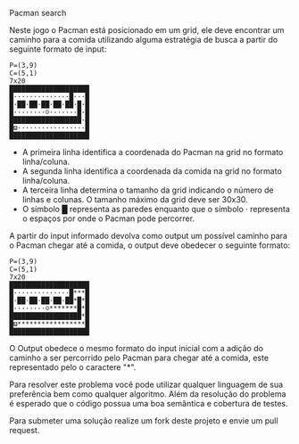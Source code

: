 Pacman search

Neste jogo o Pacman está posicionado em um grid, ele deve encontrar um caminho para a comida utilizando alguma estratégia de busca a partir do seguinte formato de input:

    P=(3,9)
    C=(5,1)
    7x20
    ████████████████████
    █··············█···█  
    █·██·██·██·██·██·█·█  
    █········☺·······█·█  
    ██████████████████·█  
    █ϖ·················█  
    ████████████████████  

* A primeira linha identifica a coordenada do Pacman na grid no formato linha/coluna.
* A segunda linha identifica a coordenada da comida na grid no formato linha/coluna.
* A terceira linha determina o tamanho da grid indicando o número de linhas e colunas. O tamanho máximo da grid deve ser 30x30.
* O símbolo █ representa as paredes enquanto que o símbolo · representa o espaços por onde o Pacman pode percorrer.

A partir do input informado devolva como output um possível caminho para o Pacman chegar até a comida, o output deve obedecer o seguinte formato:



    P=(3,9)
    C=(5,1)
    7x20
    ████████████████████
    █··············█***█  
    █·██·██·██·██·██*█*█  
    █········☺*******█*█  
    ██████████████████*█  
    █ϖ*****************█  
    ████████████████████  

O Output obedece o mesmo formato do input inicial com a adição do caminho a ser percorrido pelo Pacman para chegar até a comida, este representado pelo o caractere "*".

Para resolver este problema você pode utilizar qualquer linguagem de sua preferência bem como qualquer algoritmo. Além da resolução do problema é esperado que o código possua uma boa semântica e cobertura de testes.

Para submeter uma solução realize um fork deste projeto e envie um pull request.
